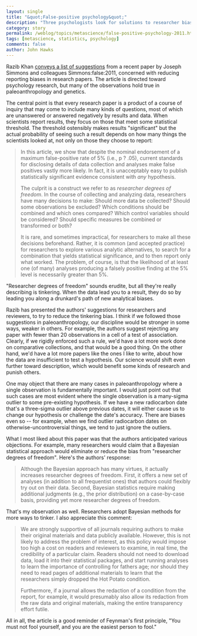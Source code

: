 ```yaml
---
layout: single 
title: "&quot;False-positive psychology&quot;" 
description: "Three psychologists look for solutions to researcher biases in publishing results." 
category: story
permalink: /weblog/topics/metascience/false-positive-psychology-2011.html
tags: [metascience, statistics, psychology] 
comments: false 
author: John Hawks 
---
```


Razib Khan <a href="http://blogs.discovermagazine.com/gnxp/2011/11/the-problem-of-false-positives/">conveys a list of suggestions</a> from a recent paper by Joseph Simmons and colleagues <bib>Simmons:false:2011</bib>, concerned with reducing reporting biases in research papers. The article is directed toward psychology research, but many of the observations hold true in paleoanthropology and genetics. 

The central point is that every research paper is a product of a course of inquiry that may come to include many kinds of questions, most of which are unanswered or answered negatively by results and data. When scientists report results, they focus on those that meet some statistical threshold. The threshold ostensibly makes results "significant" but the actual probability of seeing such a result depends on how many things the scientists looked at, not only on those they choose to report: 

<blockquote>In this article, we show that despite the nominal endorsement of a maximum false-positive rate of 5% (i.e., p ? .05), current standards for disclosing details of data collection and analyses make false positives vastly more likely. In fact, it is unacceptably easy to publish statistically significant evidence consistent with <em>any</em> hypothesis.

The culprit is a construct we refer to as <em>researcher degrees of freedom</em>. In the course of collecting and analyzing data, researchers have many decisions to make: Should more data be collected? Should some observations be excluded? Which conditions should be combined and which ones compared? Which control variables should be considered? Should specific measures be combined or transformed or both?

It is rare, and sometimes impractical, for researchers to make all these decisions beforehand. Rather, it is common (and accepted practice) for researchers to explore various analytic alternatives, to search for a combination that yields statistical significance, and to then report only what worked. The problem, of course, is that the likelihood of at least one (of many) analyses producing a falsely positive finding at the 5% level is necessarily greater than 5%.</blockquote>

"Researcher degrees of freedom" sounds erudite, but all they're really describing is tinkering. When the data lead you to a result, they do so by leading you along a drunkard's path of new analytical biases. 

Razib has presented the authors' suggestions for researchers and reviewers, to try to reduce the tinkering bias. I think if we followed those suggestions in paleoanthropology, our discipline would be stronger in some ways, weaker in others. For example, the authors suggest rejecting any paper with fewer than 20 observations in a cell of a test of association. Clearly, if we rigidly enforced such a rule, we'd have a lot more work done on comparative collections, and that would be a good thing. On the other hand, we'd have a lot more papers like the ones I like to write, about how the data are insufficient to test a hypothesis. Our science would shift even further toward description, which would benefit some kinds of research and punish others. 

One may object that there are many cases in paleoanthropology where a single observation is fundamentally important. I would just point out that such cases are most evident where the single observation is a many-sigma outlier to some pre-existing hypothesis. If we have a new radiocarbon date that's a three-sigma outlier above previous dates, it will either cause us to change our hypothesis or challenge the date's accuracy. There are biases even so -- for example, when we find outlier radiocarbon dates on otherwise-uncontroversial things, we tend to just ignore the outliers. 

What I most liked about this paper was that the authors anticipated various objections. For example, many researchers would claim that a Bayesian statistical approach would eliminate or reduce the bias from "researcher degrees of freedom". Here's the authors' response: 

<blockquote>Although the Bayesian approach has many virtues, it actually increases researcher degrees of freedom. First, it offers a new set of analyses (in addition to all frequentist ones) that authors could flexibly try out on their data. Second, Bayesian statistics require making additional judgments (e.g., the prior distribution) on a case-by-case basis, providing yet more researcher degrees of freedom.</blockquote>

That's my observation as well. Researchers adopt Bayesian methods for more ways to tinker. I also appreciate this comment: 

<blockquote>We are strongly supportive of all journals requiring authors to make their original materials and data publicly available. However, this is not likely to address the problem of interest, as this policy would impose too high a cost on readers and reviewers to examine, in real time, the credibility of a particular claim. Readers should not need to download data, load it into their statistical packages, and start running analyses to learn the importance of controlling for fathers age; nor should they need to read pages of additional materials to learn that the researchers simply dropped the Hot Potato condition.

Furthermore, if a journal allows the redaction of a condition from the report, for example, it would presumably also allow its redaction from the raw data and original materials, making the entire transparency effort futile.</blockquote>

All in all, the article is a good reminder of Feynman's first principle, "You must not fool yourself, and you are the easiest person to fool."  


